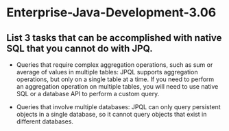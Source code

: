 # Enterprise-Java-Development-3.06

## List 3 tasks that can be accomplished with native SQL that you cannot do with JPQ.

- Queries that require complex aggregation operations, such as sum or average of values in multiple tables: JPQL supports aggregation operations, but only on a single table at a time. If you need to perform an aggregation operation on multiple tables, you will need to use native SQL or a database API to perform a custom query.

- Queries that involve multiple databases: JPQL can only query persistent objects in a single database, so it cannot query objects that exist in different databases.
